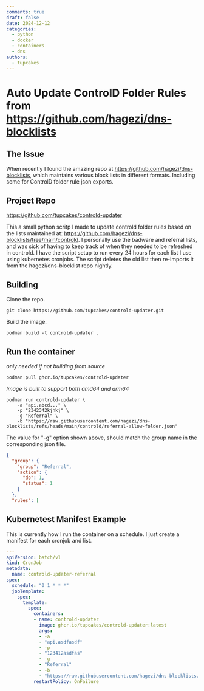 ```yaml
---
comments: true
draft: false
date: 2024-12-12
categories:
  - python
  - docker
  - containers
  - dns
authors:
  - tupcakes
---
```



# Auto Update ControlD Folder Rules from https://github.com/hagezi/dns-blocklists

## The Issue
When recently I found the amazing repo at https://github.com/hagezi/dns-blocklists, which maintains various block lists in different formats. Including some for ControlD folder rule json exports.

## Project Repo
https://github.com/tupcakes/controld-updater

<!-- more -->

This a small python scritp I made to update controld folder rules based on the lists maintained at: https://github.com/hagezi/dns-blocklists/tree/main/controld. I personally use the badware and referral lists, and was sick of having to keep track of when they needed to be refreshed in controld. I have the script setup to run every 24 hours for each list I use using kubernetes cronjobs. The script deletes the old list then re-imports it from the hagezi/dns-blocklist repo nightly.


## Building
Clone the repo.
```shell
git clone https://github.com/tupcakes/controld-updater.git
```

Build the image.
```shell
podman build -t controld-updater .
```

## Run the container
*only needed if not building from source*
```shell
podman pull ghcr.io/tupcakes/controld-updater
```
*Image is built to support both amd64 and arm64*
```shell
podman run controld-updater \
    -a "api.abcd..." \
    -p "2342342kjhkj" \
    -g "Referral" \
    -b "https://raw.githubusercontent.com/hagezi/dns-blocklists/refs/heads/main/controld/referral-allow-folder.json"
```

The value for "-g" option shown above, should match the group name in the corresponding json file.
```json
{
  "group": {
    "group": "Referral",
    "action": {
      "do": 1,
      "status": 1
    }
  },
  "rules": [
```

## Kubernetest Manifest Example
This is currently how I run the container on a schedule. I just create a manifest for each cronjob and list.
```yaml
---
apiVersion: batch/v1
kind: CronJob
metadata:
  name: controld-updater-referral
spec:
  schedule: "0 1 * * *"
  jobTemplate:
    spec:
      template:
        spec:
          containers:
          - name: controld-updater
            image: ghcr.io/tupcakes/controld-updater:latest
            args:
            - -a
            - "api.asdfasdf"
            - -p
            - "123412asdfas"
            - -g
            - "Referral"
            - -b
            - "https://raw.githubusercontent.com/hagezi/dns-blocklists/refs/heads/main/controld/referral-allow-folder.json"
          restartPolicy: OnFailure
```
